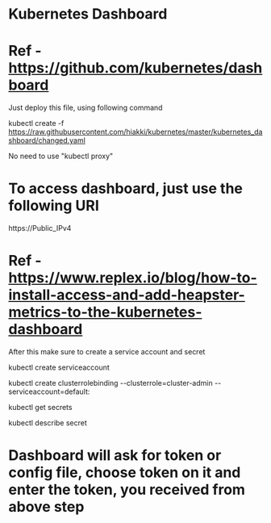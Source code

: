 # Kubernetes Dashboard
# Ref - https://github.com/kubernetes/dashboard

Just deploy this file, using following command

kubectl create -f https://raw.githubusercontent.com/hiakki/kubernetes/master/kubernetes_dashboard/changed.yaml

No need to use "kubectl proxy"

# To access dashboard, just use the following URI

https://Public_IPv4

# Ref - https://www.replex.io/blog/how-to-install-access-and-add-heapster-metrics-to-the-kubernetes-dashboard

After this make sure to create a service account and secret

kubectl create serviceaccount <username>

kubectl create clusterrolebinding <username> --clusterrole=cluster-admin --serviceaccount=default:<username>

kubectl get secrets

kubectl describe secret <secret-name-you-got-from-previous-step>

# Dashboard will ask for token or config file, choose token on it and enter the token, you received from above step
